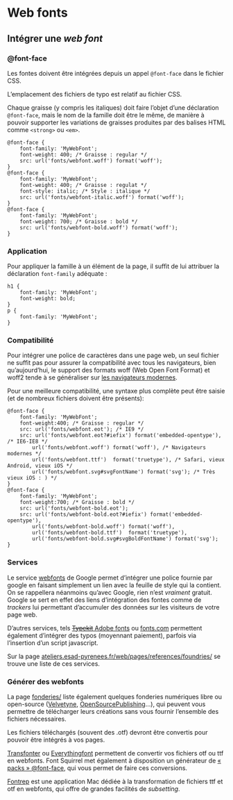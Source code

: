# Web fonts

## Intégrer une *web font*

### @font-face

Les fontes doivent être intégrées depuis un appel `@font-face` dans le fichier CSS.

L’emplacement des fichiers de typo est relatif au fichier CSS.

Chaque graisse (y compris les italiques) doit faire l’objet d’une déclaration `@font-face`, mais le nom de la famille doit être le même, de manière à pouvoir supporter les variations de graisses produites par des balises HTML comme `<strong>` ou `<em>`.
```
@font-face {
    font-family: 'MyWebFont';
    font-weight: 400; /* Graisse : regular */
    src: url('fonts/webfont.woff') format('woff');
}
@font-face {
    font-family: 'MyWebFont';
    font-weight: 400; /* Graisse : regulat */
    font-style: italic; /* Style : italique */
    src: url('fonts/webfont-italic.woff') format('woff');
}
@font-face {
    font-family: 'MyWebFont';
    font-weight: 700; /* Graisse : bold */
    src: url('fonts/webfont-bold.woff') format('woff');
}            
```
### Application

Pour appliquer la famille à un élément de la page, il suffit de lui attribuer la déclaration `font-family` adéquate :
```
h1 {
    font-family: 'MyWebFont';
    font-weight: bold;
}
p {
    font-family: 'MyWebFont';
}
```
### Compatibilité

Pour intégrer une police de caractères dans une page web, un seul fichier ne suffit pas pour assurer la compatibilité avec tous les navigateurs, bien qu’aujourd’hui, le support des formats woff (Web Open Font Format) et woff2 tende à se généraliser sur [les navigateurs modernes](https://caniuse.com/#search=woff).

Pour une meilleure compatibilité, une syntaxe plus complète peut être saisie (et de nombreux fichiers doivent être présents):
```
@font-face {
    font-family: 'MyWebFont';
    font-weight:400; /* Graisse : regular */
    src: url('fonts/webfont.eot'); /* IE9 */
    src: url('fonts/webfont.eot?#iefix') format('embedded-opentype'), /* IE6-IE8 */
        url('fonts/webfont.woff') format('woff'), /* Navigateurs modernes */
        url('fonts/webfont.ttf')  format('truetype'), /* Safari, vieux Android, vieux iOS */
        url('fonts/webfont.svg#svgFontName') format('svg'); /* Très vieux iOS : ) */
}
@font-face {
    font-family: 'MyWebFont';
    font-weight:700; /* Graisse : bold */
    src: url('fonts/webfont-bold.eot');
    src: url('fonts/webfont-bold.eot?#iefix') format('embedded-opentype'),
        url('fonts/webfont-bold.woff') format('woff'),
        url('fonts/webfont-bold.ttf')  format('truetype'),
        url('fonts/webfont-bold.svg#svgBoldFontName') format('svg');
}            
```

### Services

Le service [webfonts](http://www.google.com/webfonts/) de Google permet d’intégrer une police fournie par google en faisant simplement un lien avec la feuille de style qui la contient. <span class="blink">On se rappellera néanmoins qu’avec Google, rien n’est _vraiment_ gratuit. Google se sert en effet des liens d’intégration des fontes comme de _trackers_ lui permettant d’accumuler des données sur les visiteurs de votre page web.</span>

D’autres services, tels [<del>Typekit</del> Adobe fonts](http://typekit.com) ou [fonts.com](http://fonts.com) permettent également d’intégrer des typos (moyennant paiement), parfois via l’insertion d’un script javascript.

Sur la page [ateliers.esad-pyrenees.fr/web/pages/references/foundries/](../../references/foundries/) se trouve une liste de ces services.

### Générer des webfonts

La page [fonderies/](../../references/foundries/) liste également quelques fonderies numériques libre ou open-source ([Velvetyne](http://velvetyne.fr/), [OpenSourcePublishing](http://ospublish.constantvzw.org/foundry/)…), qui peuvent vous permettre de télécharger leurs créations sans vous fournir l’ensemble des fichiers nécessaires.

Les fichiers téléchargés (souvent des .otf) devront être convertis pour pouvoir être intégrés à vos pages.

[Transfonter](http://transfonter.org/) ou [Everythingfont](https://everythingfonts.com/) permettent de convertir vos fichiers otf ou ttf en webfonts. Font Squirrel met également à disposition un générateur de [« packs » @font-face](http://www.fontsquirrel.com/fontface/generator), qui vous permet de faire ces conversions.

[Fontrep](http://fontprep.com) est une application Mac dédiée à la transformation de fichiers ttf et otf en webfonts, qui offre de grandes facilités de *subsetting*.
